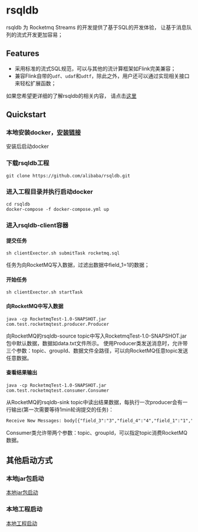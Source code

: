 # rsqldb

rsqldb 为 Rocketmq Streams 的开发提供了基于SQL的开发体验， 让基于消息队列的流式开发更加容易；

## Features

* 采用标准的流式SQL规范，可以与其他的流计算框架如Flink完美兼容；
* 兼容Flink自带的```udf```、```udaf```和```udtf```，除此之外，用户还可以通过实现相关接口来轻松扩展函数；


如果您希望更详细的了解rsqldb的相关内容， 请点击[这里](docs/SUMMARY.md)


## Quickstart
### 本地安装docker，[安装链接](https://docs.docker.com/desktop/install/mac-install/)
安装后启动docker

### 下载rsqldb工程
```shell
git clone https://github.com/alibaba/rsqldb.git
```

### 进入工程目录并执行启动docker
```shell
cd rsqldb
docker-compose -f docker-compose.yml up
```

### 进入rsqldb-client容器
#### 提交任务
```shell
sh clientExector.sh submitTask rocketmq.sql
```
任务为向RocketMQ写入数据，过滤出数据中field_1=1的数据；

#### 开始任务
```shell
sh clientExector.sh startTask
```

#### 向RocketMQ中写入数据
```shell
java -cp RocketmqTest-1.0-SNAPSHOT.jar  com.test.rocketmqtest.producer.Producer
```
向RocketMQ的rsqldb-source topic中写入RocketmqTest-1.0-SNAPSHOT.jar包中默认数据，数据如data.txt文件所示。
使用Producer类发送消息时，允许带三个参数：topic、groupId、数据文件全路径，可以向RocketMQ任意topic发送任意数据。
#### 查看结果输出
```shell
java -cp RocketmqTest-1.0-SNAPSHOT.jar  com.test.rocketmqtest.consumer.Consumer
```
从RocketMQ的rsqldb-sink topic中读出结果数据，每执行一次producer会有一行输出(第一次需要等待1min轮询提交的任务)：
```xml
Receive New Messages: body[{"field_3":"3","field_4":"4","field_1":"1","field_2":"2"}]
```
Consumer类允许带两个参数：topic、groupId，可以指定topic消费RocketMQ数据。


## 其他启动方式
### 本地jar包启动
  [本地jar包启动](docs/other_quick_start/本地jar包启动.md)
### 本地工程启动
  [本地工程启动](docs/other_quick_start/本地工程启动.md)


